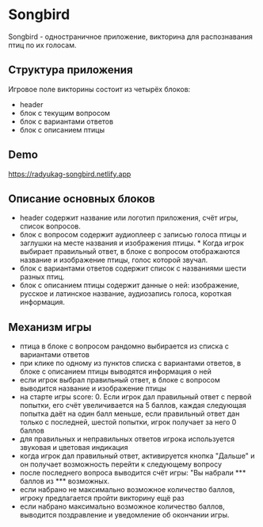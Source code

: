 # Songbird
Songbird - одностраничное приложение, викторина для распознавания птиц по их голосам.

## Структура приложения
Игровое поле викторины состоит из четырёх блоков:

* header
* блок с текущим вопросом
* блок с вариантами ответов
* блок с описанием птицы

## Demo
https://radyukag-songbird.netlify.app

## Описание основных блоков
* header содержит название или логотип приложения, счёт игры, список вопросов.
* блок с вопросом содержит аудиоплеер с записью голоса птицы и заглушки на месте названия и изображения птицы. * Когда игрок выбирает правильный ответ, в блоке с вопросом отображаются название и изображение птицы, голос которой звучал.
* блок с вариантами ответов содержит список с названиями шести разных птиц.
* блок с описанием птицы содержит данные о ней: изображение, русское и латинское название, аудиозапись голоса, короткая информация.
## Механизм игры
* птица в блоке с вопросом рандомно выбирается из списка с вариантами ответов
* при клике по одному из пунктов списка с вариантами ответов, в блоке с описанием птицы выводятся информация о ней
* если игрок выбрал правильный ответ, в блоке с вопросом выводится название и изображение птицы
* на старте игры score: 0. Если игрок дал правильный ответ с первой попытки, его счёт увеличивается на 5 баллов, каждая следующая попытка даёт на  один балл меньше, если правильный ответ дан только с последней, шестой попытки, игрок получает за него 0 баллов
* для правильных и неправильных ответов игрока используется звуковая и цветовая индикация
* когда игрок дал правильный ответ, активируется кнопка "Дальше" и он получает возможность перейти к следующему вопросу
* после последнего вопроса выводится счёт игры: "Вы набрали *** баллов из *** возможных.
* если набрано не максимально возможное количество баллов, игроку предлагается пройти викторину ещё раз
* если набрано максимально возможное количество баллов, выводится поздравление и уведомление об окончании игры.
